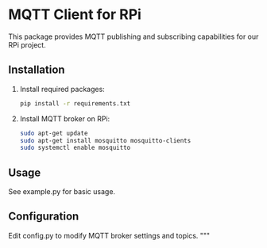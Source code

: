 # MQTT Client for RPi

This package provides MQTT publishing and subscribing capabilities for our RPi project.

## Installation

1. Install required packages:

   ```bash
   pip install -r requirements.txt
   ```

2. Install MQTT broker on RPi:
   ```bash
   sudo apt-get update
   sudo apt-get install mosquitto mosquitto-clients
   sudo systemctl enable mosquitto
   ```

## Usage

See example.py for basic usage.

## Configuration

Edit config.py to modify MQTT broker settings and topics.
"""
